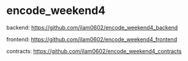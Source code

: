 # encode_weekend4

backend: https://github.com/ilam0602/encode_weekend4_backend

frontend: https://github.com/ilam0602/encode_weekend4_frontend

contracts: https://github.com/ilam0602/encode_weekend4_contracts
